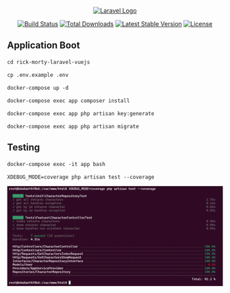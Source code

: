 <p align="center"><a href="https://laravel.com" target="_blank"><img src="https://raw.githubusercontent.com/laravel/art/master/logo-lockup/5%20SVG/2%20CMYK/1%20Full%20Color/laravel-logolockup-cmyk-red.svg" width="400" alt="Laravel Logo"></a></p>

<p align="center">
<a href="https://github.com/laravel/framework/actions"><img src="https://github.com/laravel/framework/workflows/tests/badge.svg" alt="Build Status"></a>
<a href="https://packagist.org/packages/laravel/framework"><img src="https://img.shields.io/packagist/dt/laravel/framework" alt="Total Downloads"></a>
<a href="https://packagist.org/packages/laravel/framework"><img src="https://img.shields.io/packagist/v/laravel/framework" alt="Latest Stable Version"></a>
<a href="https://packagist.org/packages/laravel/framework"><img src="https://img.shields.io/packagist/l/laravel/framework" alt="License"></a>
</p>

## Application Boot

```
cd rick-morty-laravel-vuejs
```
```
cp .env.example .env
```
```
docker-compose up -d
```
```
docker-compose exec app composer install
```
```
docker-compose exec app php artisan key:generate
```
```
docker-compose exec app php artisan migrate
```
## Testing
```
docker-compose exec -it app bash
```
```
XDEBUG_MODE=coverage php artisan test --coverage
```
![img.png](img.png)
